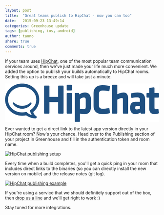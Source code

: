 ```yaml
---
layout: post
title:  "Great teams publish to HipChat - now you can too"
date:   2015-09-23 13:49:14
categories: Greenhouse update
tags: [publishing, ios, android]
author: tauno
share: true
comments: true
---
```


If your team uses [HipChat](https://www.hipchat.com/), one of the most popular team communication services around, then we've just made your life much more convenient. We added the option to publish your builds automatically to HipChat rooms. Setting this up is a breeze and will take just a minute.
<!--more-->

<img src="/assets/logo-hipchat.png" alt="HipChat logo" style="display:block; margin:auto; height: 125px;" />  

Ever wanted to get a direct link to the latest app version directly in your HipChat room? Now's your chance.
Head over to the Publishing section of your project in Greenhouse and fill in the authentication token and room name.

<a data-lightbox="hipchat-distribution" href="{{ site_url }}/assets/hipchat-publish-add.png">
    <img class="post-img" src="{{ site.url }}/assets/hipchat-publish-add.png" title="HipChat publishing setup"/>
</a>

Every time when a build completes, you'll get a quick ping in your room that includes direct links to the binaries (so you can directly install the new version on mobile) and the release notes (git log).

<a data-lightbox="hipchat-distribution" href="{{ site_url }}/assets/hipchat-publish-example.png">
    <img class="post-img" src="{{ site.url }}/assets/hipchat-publish-example.png" title="HipChat publishing example"/>
</a>

If you're using a service that we should definitely support out of the box, then [drop us a line](http://greenhouseci.com/contact-us.html) and we'll get right to work :)

Stay tuned for more integrations.
